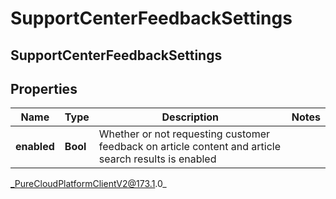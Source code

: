 # SupportCenterFeedbackSettings

## SupportCenterFeedbackSettings

## Properties

|Name | Type | Description | Notes|
|------------ | ------------- | ------------- | -------------|
| **enabled** | **Bool** | Whether or not requesting customer feedback on article content and article search results is enabled | |



_PureCloudPlatformClientV2@173.1.0_
